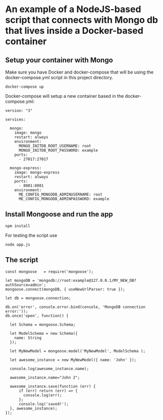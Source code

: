 # An example of a NodeJS-based script that connects with Mongo db that lives inside a Docker-based container 

## Setup your container with Mongo

Make sure you have Docker and docker-compose that will be using the docker-compose.yml script in this project directory. 

```
docker-compose up 
```

Docker-compose will setup a new container based in the docker-compose.yml: 

```
version: "3"

services:

  mongo:
    image: mongo
    restart: always
    environment:
      MONGO_INITDB_ROOT_USERNAME: root
      MONGO_INITDB_ROOT_PASSWORD: example
    ports:
      - 27017:27017

  mongo-express:
    image: mongo-express
    restart: always
    ports:
      - 8081:8081
    environment:
      ME_CONFIG_MONGODB_ADMINUSERNAME: root
      ME_CONFIG_MONGODB_ADMINPASSWORD: example
```


## Install Mongoose and run the app 

```
npm install
```

For testing the script use

```
node app.js
```

## The script

```
const mongoose   = require('mongoose');

let mongoDB = 'mongodb://root:example@127.0.0.1/MY_NEW_DB?authSource=admin';
mongoose.connect(mongoDB, { useNewUrlParser: true });

let db = mongoose.connection;

db.on('error', console.error.bind(console, 'MongoDB connection error:'));
db.once('open', function() {

  let Schema = mongoose.Schema;

  let ModelSchema = new Schema({
    name: String
  });

  let MyNewModel = mongoose.model('MyNewModel', ModelSchema );

  let awesome_instance = new MyNewModel({ name: 'John' });

  console.log(awesome_instance.name);

  awesome_instance.name="John 2";

  awesome_instance.save(function (err) {
      if (err) return (err) => {
        console.log(err);
      };
      console.log('saved!'); 
  }, awesome_instance);
});

```
